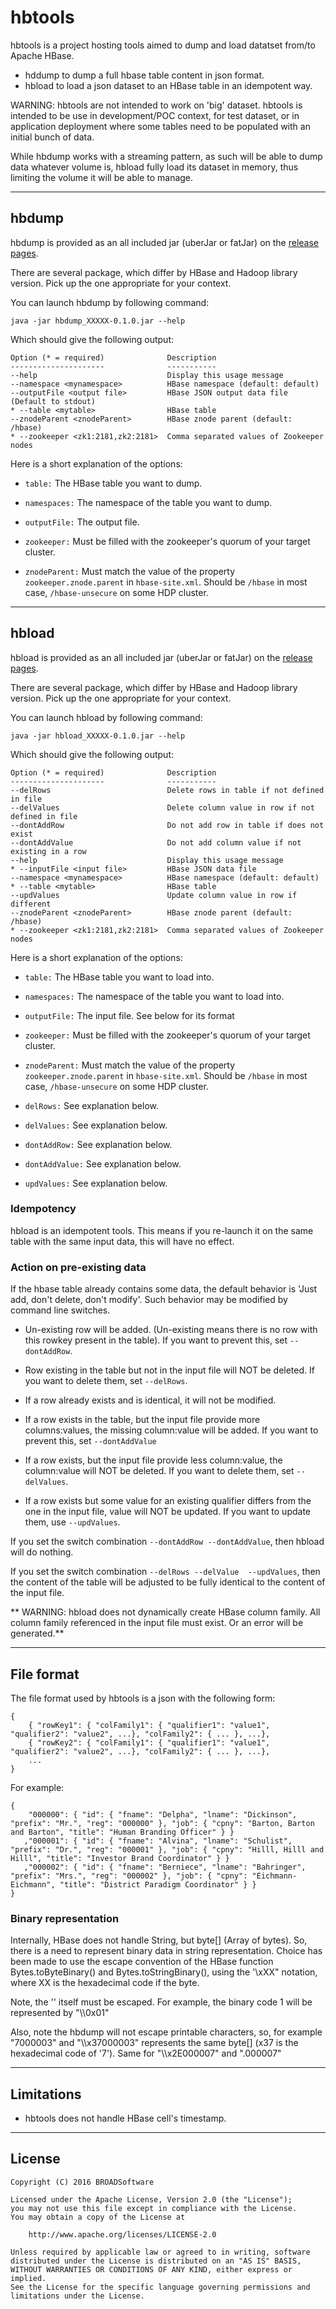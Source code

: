 # hbtools

hbtools is a project hosting tools aimed to dump and load datatset from/to Apache HBase.

* hddump to dump a full hbase table content in json format.
* hbload to load a json dataset to an HBase table in an idempotent way. 

WARNING: hbtools are not intended to work on 'big' dataset. hbtools is intended to be use in development/POC context, for test dataset, or in application deployment where some tables need to be populated with an initial bunch of data.

While hbdump works with a streaming pattern, as such will be able to dump data whatever volume is, hbload fully load its dataset in memory, thus limiting the volume it will be able to manage.

*** 
## hbdump

hbdump is provided as an all included jar (uberJar or fatJar)  on the [release pages](https://github.com/BROADSoftware/hbtools/releases).

There are several package, which differ by HBase and Hadoop library version. Pick up the one appropriate for your context.

You can launch hbdump by following command:

	java -jar hbdump_XXXXX-0.1.0.jar --help

Which should give the following output:

	Option (* = required)              Description
	---------------------              -----------
	--help                             Display this usage message
	--namespace <mynamespace>          HBase namespace (default: default)
	--outputFile <output file>         HBase JSON output data file (Default to stdout)
	* --table <mytable>                HBase table
	--znodeParent <znodeParent>        HBase znode parent (default: /hbase)
	* --zookeeper <zk1:2181,zk2:2181>  Comma separated values of Zookeeper nodes

Here is a short explanation of the options:

* `table:` The HBase table you want to dump.

* `namespaces:` The namespace of the table you want to dump.

* `outputFile:` The output file.

* `zookeeper:` Must be filled with the zookeeper's quorum of your target cluster. 

* `znodeParent:` Must match the value of the property `zookeeper.znode.parent` in `hbase-site.xml`. Should be `/hbase` in most case, `/hbase-unsecure` on some HDP cluster.

*** 
## hbload

hbload is provided as an all included jar (uberJar or fatJar)  on the [release pages](https://github.com/BROADSoftware/hbtools/releases).

There are several package, which differ by HBase and Hadoop library version. Pick up the one appropriate for your context.

You can launch hbload by following command:

	java -jar hbload_XXXXX-0.1.0.jar --help

Which should give the following output:

	Option (* = required)              Description
	---------------------              -----------
	--delRows                          Delete rows in table if not defined in file
	--delValues                        Delete column value in row if not defined in file
	--dontAddRow                       Do not add row in table if does not exist
	--dontAddValue                     Do not add column value if not existing in a row
	--help                             Display this usage message
	* --inputFile <input file>         HBase JSON data file
	--namespace <mynamespace>          HBase namespace (default: default)
	* --table <mytable>                HBase table
	--updValues                        Update column value in row if different
	--znodeParent <znodeParent>        HBase znode parent (default: /hbase)
	* --zookeeper <zk1:2181,zk2:2181>  Comma separated values of Zookeeper nodes


Here is a short explanation of the options:

* `table:` The HBase table you want to load into.

* `namespaces:` The namespace of the table you want to load into.

* `outputFile:` The input file. See below for its format

* `zookeeper:` Must be filled with the zookeeper's quorum of your target cluster. 

* `znodeParent:` Must match the value of the property `zookeeper.znode.parent` in `hbase-site.xml`. Should be `/hbase` in most case, `/hbase-unsecure` on some HDP cluster.

* `delRows:` See explanation below.

* `delValues:` See explanation below. 

* `dontAddRow:` See explanation below. 

* `dontAddValue:` See explanation below. 

* `updValues:` See explanation below.

### Idempotency

hbload is an idempotent tools. This means if you re-launch it on the same table with the same input data, this will have no effect.

### Action on pre-existing data

If the hbase table already contains some data, the default behavior is 'Just add, don't delete, don't modify'. Such behavior may be modified by command line switches.

* Un-existing row will be added. (Un-existing means there is no row with this rowkey present in the table). If you want to prevent this, set `--dontAddRow`.

* Row existing in the table but not in the input file will NOT be deleted. If you want to delete them, set `--delRows`.

* If a row already exists and is identical, it will not be modified.

* If a row exists in the table, but the input file provide more columns:values, the missing column:value will be added. If you want to prevent this, set `--dontAddValue`

* If a row exists, but the input file provide less column:value, the column:value will NOT be deleted. If you want to delete them, set `--delValues`.

* If a row exists but some value for an existing qualifier differs from the one in the input file, value will NOT be updated. If you want to update them, use `--updValues`.

If you set the switch combination `--dontAddRow --dontAddValue`, then hbload will do nothing.

If you set the switch combination `--delRows --delValue  --updValues`, then the content of the table will be adjusted to be fully identical to the content of the input file.  

** WARNING: hbload does not dynamically create HBase column family. All column family referenced in the input file must exist. Or an error will be generated.** 

***
## File format

The file format used by hbtools is a json with the following form:

	{
	    { "rowKey1": { "colFamily1": { "qualifier1": "value1", "qualifier2": "value2", ...}, "colFamily2": { ... }, ...}, 
	    { "rowKey2": { "colFamily1": { "qualifier1": "value1", "qualifier2": "value2", ...}, "colFamily2": { ... }, ...},
	    ...
	} 

For example:

	{
	    "000000": { "id": { "fname": "Delpha", "lname": "Dickinson", "prefix": "Mr.", "reg": "000000" }, "job": { "cpny": "Barton, Barton and Barton", "title": "Human Branding Officer" } }
	   ,"000001": { "id": { "fname": "Alvina", "lname": "Schulist", "prefix": "Dr.", "reg": "000001" }, "job": { "cpny": "Hilll, Hilll and Hilll", "title": "Investor Brand Coordinator" } }
	   ,"000002": { "id": { "fname": "Berniece", "lname": "Bahringer", "prefix": "Mrs.", "reg": "000002" }, "job": { "cpny": "Eichmann-Eichmann", "title": "District Paradigm Coordinator" } }
	}


### Binary representation

Internally, HBase does not handle String, but byte\[\] (Array of bytes). So, there is a need to represent binary data in string representation. Choice has been made to use the escape convention of the HBase function Bytes.toByteBinary() and Bytes.toStringBinary(), using the '\xXX" notation, where XX is the hexadecimal code if the byte.

Note, the '\' itself must be escaped. For example, the binary code 1 will be represented by "\\\\0x01"

Also, note the hbdump will not escape printable characters, so, for example "7000003" and "\\\\x37000003" represents the same byte[] (x37 is the hexadecimal code of '7'). Same for "\\\\x2E000007" and ".000007"

***
## Limitations

* hbtools does not handle HBase cell's timestamp.

***
## License

    Copyright (C) 2016 BROADSoftware

	Licensed under the Apache License, Version 2.0 (the "License");
	you may not use this file except in compliance with the License.
	You may obtain a copy of the License at
	
	    http://www.apache.org/licenses/LICENSE-2.0
	
	Unless required by applicable law or agreed to in writing, software
	distributed under the License is distributed on an "AS IS" BASIS,
	WITHOUT WARRANTIES OR CONDITIONS OF ANY KIND, either express or implied.
	See the License for the specific language governing permissions and
	limitations under the License.




